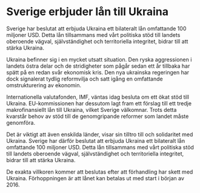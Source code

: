 # Sverige erbjuder lån till Ukraina

Sverige har beslutat att erbjuda Ukraina ett bilateralt lån omfattande 100 miljoner USD. Detta lån tillsammans med vårt politiska stöd till landets oberoende vägval, självständighet och territoriella integritet, bidrar till att stärka Ukraina.

Ukraina befinner sig i en mycket utsatt situation. Den ryska aggressionen i landets östra delar och de stridigheter som pågår sedan ett år tillbaka har spätt på en redan svår ekonomisk kris. Den nya ukrainska regeringen har dock signalerat tydlig reformvilja och satt igång en omfattande omstrukturering av ekonomin.

Internationella valutafonden, IMF, väntas idag besluta om ett ökat stöd till Ukraina. EU-kommissionen har dessutom lagt fram ett förslag till ett tredje makrofinansiellt lån till Ukraina, vilket Sverige välkomnar. Trots detta kvarstår behov av stöd till de genomgripande reformer som landet måste genomföra.

Det är viktigt att även enskilda länder, visar sin tilltro till och solidaritet med Ukraina. Sverige har därför beslutat att erbjuda Ukraina ett bilateralt lån omfattande 100 miljoner USD. Detta lån tillsammans med vårt politiska stöd till landets oberoende vägval, självständighet och territoriella integritet, bidrar till att stärka Ukraina.

De exakta villkoren kommer att beslutas efter att förhandling har skett med Ukraina. Förhoppningen är att lånet kan betalas ut med start i början av 2016.
